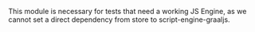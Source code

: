 This module is necessary for tests that need a working JS Engine, as we cannot set a
direct dependency from store to script-engine-graaljs.
